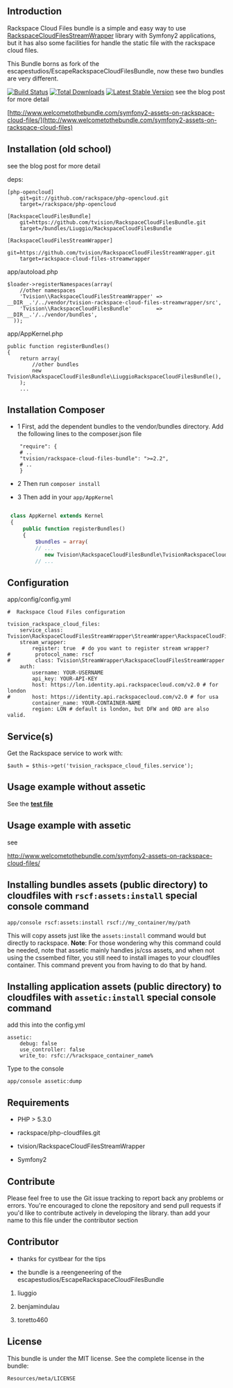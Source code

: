 Introduction
------------

Rackspace Cloud Files bundle is a simple and easy way to use [RackspaceCloudFilesStreamWrapper](https://github.com/tvision/RackspaceCloudFilesStreamWrapper/tree/2.2) library with Symfony2 applications, but it has also some facilities for handle the static file with the rackspace cloud files.

This Bundle borns as fork of the escapestudios/EscapeRackspaceCloudFilesBundle, now these two bundles are very different.

[![Build Status](https://secure.travis-ci.org/tvision/RackspaceCloudFilesStreamWrapper.png)](http://travis-ci.org/tvision/RackspaceCloudFilesStreamWrapper)
[![Total Downloads](https://poser.pugx.org/tvision/rackspace-cloud-files-streamwrapper/downloads.png)](https://packagist.org/packages/tvision/rackspace-cloud-files-streamwrapper)
[![Latest Stable Version](https://poser.pugx.org/tvision/rackspace-cloud-files-streamwrapper/v/stable.png)](https://packagist.org/packages/tvision/rackspace-cloud-files-streamwrapper)
see the blog post for more detail

[http://www.welcometothebundle.com/symfony2-assets-on-rackspace-cloud-files/](http://www.welcometothebundle.com/symfony2-assets-on-rackspace-cloud-files)

Installation (old school)
-------------------------------

see the blog post for more detail

deps:

```
[php-opencloud]
    git=git://github.com/rackspace/php-opencloud.git
    target=/rackspace/php-opencloud

[RackspaceCloudFilesBundle]
    git=https://github.com/tvision/RackspaceCloudFilesBundle.git
    target=/bundles/Liuggio/RackspaceCloudFilesBundle

[RackspaceCloudFilesStreamWrapper]
    git=https://github.com/tvision/RackspaceCloudFilesStreamWrapper.git
    target=rackspace-cloud-files-streamwrapper

```

app/autoload.php

```
$loader->registerNamespaces(array(
    //other namespaces
    'Tvision\\RackspaceCloudFilesStreamWrapper' =>  __DIR__.'/../vendor/tvision-rackspace-cloud-files-streamwrapper/src',
    'Tvision\\RackspaceCloudFilesBundle'        =>  __DIR__.'/../vendor/bundles',
  ));

```

app/AppKernel.php

```
public function registerBundles()
{
    return array(
        //other bundles
        new Tvision\RackspaceCloudFilesBundle\LiuggioRackspaceCloudFilesBundle(),
    );
    ...
```

Installation Composer
-------------------------------

* 1 First, add the dependent bundles to the vendor/bundles directory. Add the following lines to the composer.json file

```
    "require": {
    # ..
    "tvision/rackspace-cloud-files-bundle": ">=2.2",
    # ..
    }
```

* 2 Then run `composer install`


* 3 Then add in your `app/AppKernel`

``` php

 class AppKernel extends Kernel
 {
     public function registerBundles()
     {
         $bundles = array(
         // ...
            new Tvision\RackspaceCloudFilesBundle\TvisionRackspaceCloudFilesBundle(),
         // ...

```


## Configuration

app/config/config.yml

```
#  Rackspace Cloud Files configuration

tvision_rackspace_cloud_files:
    service_class: Tvision\RackspaceCloudFilesStreamWrapper\StreamWrapper\RackspaceCloudFilesStreamWrapper
    stream_wrapper:
        register: true  # do you want to register stream wrapper?
#        protocol_name: rscf
#        class: Tvision\StreamWrapper\RackspaceCloudFilesStreamWrapper
    auth:
        username: YOUR-USERNAME
        api_key: YOUR-API-KEY
        host: https://lon.identity.api.rackspacecloud.com/v2.0 # for london
#       host: https://identity.api.rackspacecloud.com/v2.0 # for usa
        container_name: YOUR-CONTAINER-NAME
        region: LON # default is london, but DFW and ORD are also valid.
```

## Service(s)

Get the Rackspace service to work with:

```
$auth = $this->get('tvision_rackspace_cloud_files.service');

```

## Usage example without assetic
See the [**test file**](https://github.com/tvision/RackspaceCloudFilesStreamWrapper/blob/2.2/tests/test_api.php) 


## Usage example with assetic

see

http://www.welcometothebundle.com/symfony2-assets-on-rackspace-cloud-files/

## Installing bundles assets (public directory) to cloudfiles with `rscf:assets:install` special console command

```
app/console rscf:assets:install rscf://my_container/my/path
```

This will copy assets just like the `assets:install` command would but directly to rackspace.
**Note**: For those wondering why this command could be needed, note that assetic mainly handles js/css assets, and when
 not using the cssembed filter, you still need to install images to your cloudfiles container. This command prevent you
 from having to do that by hand.


## Installing application assets (public directory) to cloudfiles with `assetic:install` special console command

add this into the config.yml

```
assetic:
    debug: false
    use_controller: false
    write_to: rsfc://%rackspace_container_name%
```

Type to the console

```
app/console assetic:dump
```

Requirements
------------

- PHP > 5.3.0

- rackspace/php-cloudfiles.git

- tvision/RackspaceCloudFilesStreamWrapper

- Symfony2


Contribute
----------

Please feel free to use the Git issue tracking to report back any problems or errors. You're encouraged to clone the repository and send pull requests if you'd like to contribute actively in developing the library.
than add your name to this file under the contributor section


Contributor
------------

- thanks for cystbear for the tips

- the bundle is a reengeneering of the escapestudios/EscapeRackspaceCloudFilesBundle


1. liuggio

2. benjamindulau

3. toretto460


License
-------

This bundle is under the MIT license. See the complete license in the bundle:

    Resources/meta/LICENSE
